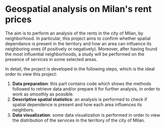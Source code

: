# Geospatial analysis on Milan's rent prices
The aim is to perform an analysis of the rents in the city of Milan, by neighborhood. In particular, this project aims to confirm whether spatial dependance is present in the territory and how an area can influence its neighboring ones (if positively or negatively).
Moreover, after having found the most influential neighborhoods, a study will be performed on the presence of services in some selected areas.

In detail, the project is developed in the following steps, which is the ideal order to view this project:

1. **Data preparation**: this part contains code which shows the methods followed to retrieve data and/or prepare it for further analysis, in order to work as smoothly as possible.
2. **Descriptive spatial statistics**: an analysis is performed to check if spatial dependence is present and how each area influences its neighbors.
3. **Data visualization**: some data visualization is performed in order to view the distribution of the services in the territory of the city of Milan.

